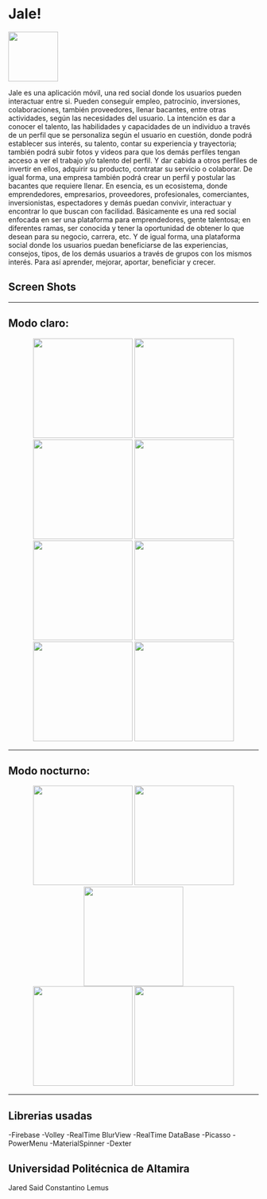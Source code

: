 # Jale!

<div align="left">
       <img src="https://raw.githubusercontent.com/JD-06/Jale/master/app/src/main/res/drawable/web_hi_res_512.png" width="100px"</img> 
</div>

Jale es una aplicación móvil, una red social donde los usuarios pueden
interactuar entre si. Pueden conseguir empleo, patrocinio, inversiones,
colaboraciones, también proveedores, llenar bacantes, entre otras actividades,
según las necesidades del usuario.
La intención es dar a conocer el talento, las habilidades y capacidades de
un individuo a través de un perfil que se personaliza según el usuario en
cuestión, donde podrá establecer sus interés, su talento, contar su experiencia
y trayectoria; también podrá subir fotos y videos para que los demás perfiles
tengan acceso a ver el trabajo y/o talento del perfil. Y dar cabida a otros
perfiles de invertir en ellos, adquirir su producto, contratar su servicio o
colaborar. De igual forma, una empresa también podrá crear un perfil y
postular las bacantes que requiere llenar.
En esencia, es un ecosistema, donde emprendedores, empresarios,
proveedores, profesionales, comerciantes, inversionistas, espectadores y demás
puedan convivir, interactuar y encontrar lo que buscan con facilidad.
Básicamente es una red social enfocada en ser una plataforma para
emprendedores, gente talentosa; en diferentes ramas, ser conocida y tener la
oportunidad de obtener lo que desean para su negocio, carrera, etc. Y de
igual forma, una plataforma social donde los usuarios puedan beneficiarse de
las experiencias, consejos, tipos, de los demás usuarios a través de grupos
con los mismos interés. Para así aprender, mejorar, aportar, beneficiar y
crecer.

Screen Shots
----
----
Modo claro:
---
<div align="center">
       <img src="https://raw.githubusercontent.com/JD-06/Jale/master/assets/WhatsApp%20Image%202020-11-11%20at%203.34.30%20AM.jpeg" width="200px"</img> 
        <img src="https://raw.githubusercontent.com/JD-06/Jale/master/assets/WhatsApp%20Image%202020-11-11%20at%203.34.30%20AM%20(1).jpeg" width="200px"</img> 
        <img src="https://raw.githubusercontent.com/JD-06/Jale/master/assets/WhatsApp%20Image%202020-11-11%20at%203.35.49%20AM.jpeg" width="200px"</img> 
       <img src="https://raw.githubusercontent.com/JD-06/Jale/master/assets/WhatsApp%20Image%202020-11-11%20at%203.35.49%20AM%20(1).jpeg" width="200px"</img> 
</div>
<div align="center">
        <img src="https://raw.githubusercontent.com/JD-06/Jale/master/assets/WhatsApp%20Image%202020-11-11%20at%203.35.49%20AM%20(2).jpeg" width="200px"</img> 
        <img src="https://raw.githubusercontent.com/JD-06/Jale/master/assets/WhatsApp%20Image%202020-11-11%20at%203.35.49%20AM%20(3).jpeg" width="200px"</img> 
       <img src="https://raw.githubusercontent.com/JD-06/Jale/master/assets/WhatsApp%20Image%202020-11-11%20at%203.35.49%20AM%20(4).jpeg" width="200px"</img> 
       <img src="https://raw.githubusercontent.com/JD-06/Jale/master/assets/WhatsApp%20Image%202020-11-11%20at%205.17.20%20AM.jpeg" width="200px"</img> 
       
</div>

---
Modo nocturno:
---
<div align="center">
       <img src="https://raw.githubusercontent.com/JD-06/Jale/master/assets/noche1.jpeg" width="200px"</img> 
        <img src="https://raw.githubusercontent.com/JD-06/Jale/master/assets/noche2.jpeg" width="200px"</img> 
        <img src="https://raw.githubusercontent.com/JD-06/Jale/master/assets/noche3.jpeg" width="200px"</img> 
</div>
<div align="center">
        <img src="https://raw.githubusercontent.com/JD-06/Jale/master/assets/noche4.jpeg" width="200px"</img> 
       <img src="https://raw.githubusercontent.com/JD-06/Jale/master/assets/noche5.jpeg" width="200px"</img>  
</div>

----
Librerias usadas
----
-Firebase 
-Volley 
-RealTime BlurView 
-RealTime DataBase 
-Picasso 
-PowerMenu 
-MaterialSpinner 
-Dexter 

Universidad Politécnica de Altamira
----

Jared Said Constantino Lemus


